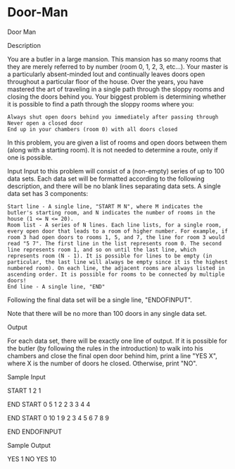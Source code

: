 # Door-Man

Door Man

Description

You are a butler in a large mansion. This mansion has so many rooms that they are merely referred to by number (room 0, 1, 2, 3, etc...). Your master is a particularly absent-minded lout and continually leaves doors open throughout a particular floor of the house. Over the years, you have mastered the art of traveling in a single path through the sloppy rooms and closing the doors behind you. Your biggest problem is determining whether it is possible to find a path through the sloppy rooms where you:


    Always shut open doors behind you immediately after passing through
    Never open a closed door
    End up in your chambers (room 0) with all doors closed


In this problem, you are given a list of rooms and open doors between them (along with a starting room). It is not needed to determine a route, only if one is possible.

Input
Input to this problem will consist of a (non-empty) series of up to 100 data sets. Each data set will be formatted according to the following description, and there will be no blank lines separating data sets.
A single data set has 3 components:


    Start line - A single line, "START M N", where M indicates the butler's starting room, and N indicates the number of rooms in the house (1 <= N <= 20).
    Room list - A series of N lines. Each line lists, for a single room, every open door that leads to a room of higher number. For example, if room 3 had open doors to rooms 1, 5, and 7, the line for room 3 would read "5 7". The first line in the list represents room 0. The second line represents room 1, and so on until the last line, which represents room (N - 1). It is possible for lines to be empty (in particular, the last line will always be empty since it is the highest numbered room). On each line, the adjacent rooms are always listed in ascending order. It is possible for rooms to be connected by multiple doors!
    End line - A single line, "END"


Following the final data set will be a single line, "ENDOFINPUT".

Note that there will be no more than 100 doors in any single data set.

Output

For each data set, there will be exactly one line of output. If it is possible for the butler (by following the rules in the introduction) to walk into his chambers and close the final open door behind him, print a line "YES X", where X is the number of doors he closed. Otherwise, print "NO".

Sample Input

START 1 2
1

END
START 0 5
1 2 2 3 3 4 4

END
START 0 10
1 9
2
3
4
5
6
7
8
9

END
ENDOFINPUT

Sample Output

YES 1
NO
YES 10
